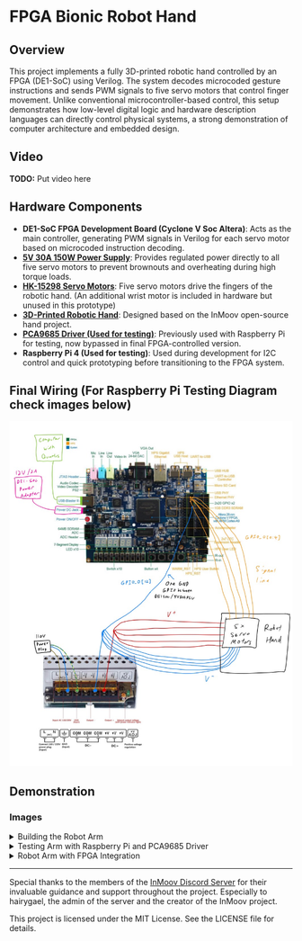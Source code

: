 # FPGA Bionic Robot Hand

## Overview

This project implements a fully 3D-printed robotic hand controlled by an FPGA (DE1-SoC) using Verilog. The system decodes microcoded gesture instructions and sends PWM signals to five servo motors that control finger movement. Unlike conventional microcontroller-based control, this setup demonstrates how low-level digital logic and hardware description languages can directly control physical systems, a strong demonstration of computer architecture and embedded design.

## Video

**TODO:** Put video here

## Hardware Components

- **DE1-SoC FPGA Development Board (Cyclone V Soc Altera)**: Acts as the main controller, generating PWM signals in Verilog for each servo motor based on microcoded instruction decoding.
- **[5V 30A 150W Power Supply](https://www.amazon.ca/gp/product/B07Q2VPPL1/ref=ox_sc_act_title_1?smid=A30R8HAL0CY1G4)**: Provides regulated power directly to all five servo motors to prevent brownouts and overheating during high torque loads.
- **[HK-15298 Servo Motors](https://hobbyking.com/en_us/hobbykingtm-hk15298-high-voltage-coreless-digital-servo-mg-bb-15kg-0-11sec-66g.html)**: Five servo motors drive the fingers of the robotic hand. (An additional wrist motor is included in hardware but unused in this prototype)
- **[3D-Printed Robotic Hand](https://inmoov.fr/hand-i2/)**: Designed based on the InMoov open-source hand project.
- **[PCA9685 Driver (Used for testing)](https://www.amazon.ca/Newhail-PCA9685-Channel-Arduino-Raspberry/dp/B08YD8PDLS?crid=1EMZCJTIOY1GQ)**: Previously used with Raspberry Pi for testing, now bypassed in final FPGA-controlled version.
- **Raspberry Pi 4 (Used for testing)**: Used during development for I2C control and quick prototyping before transitioning to the FPGA system.

## Final Wiring (For Raspberry Pi Testing Diagram check images below)

![FPGA Diagram](images/FPGA_integration/FPGA_diagram.jpg)

## Demonstration

### Images

<details>
  <summary>Building the Robot Arm</summary>
  <p>
    <img src="images/building_arm/image1.jpg" alt="3D Printed Parts" width="300" style="margin:5px;">
    <img src="images/building_arm/image2.jpg" alt="Assembling in process" width="300" style="margin:5px;">
    <img src="images/building_arm/image3.jpg" alt="Soldering for sensor on fingertip" width="300" style="margin:5px;">
    <img src="images/building_arm/image4.jpg" alt="Final Product" width="300" style="margin:5px;">
    <img src="images/building_arm/image5.jpg" alt="3D-printed FingerTips" width="300" style="margin:5px;">
    <img src="images/building_arm/image6.jpg" alt="Finger Prototype with string wiring" width="300" style="margin:5px;">
    <img src="images/building_arm/image7.jpg" alt="3D Print Design in InMoov website" width="300" style="margin:5px;">
    <img src="images/building_arm/image8.jpg" alt="Soldering the fingertip for sensor" width="300" style="margin:5px;">
   <img src="images/building_arm/image9.jpg" alt="Inside Robot Arm" width="300" style="margin:5px;">
   <img src="images/building_arm/image10.jpg" alt="Setting up everything" width="300" style="margin:5px;">
   <img src="images/building_arm/image11.jpg" alt="Closeup of fingertip for copper plate" width="300" style="margin:5px;">
   <img src="images/building_arm/image12.jpg" alt="Wiring with PCA9685" width="300" style="margin:5px;">
  </p>
</details>

<details>
  <summary>Testing Arm with Raspberry Pi and PCA9685 Driver</summary>
  <p>
    <img src="images/testing_arm/testing_diagram.jpg" alt="Pi + PCA9685 Integration Diagram" width="300" style="margin:5px;">
    <img src="images/testing_arm/image0.jpg" alt="Testing with Raspberry Pi" width="300" style="margin:5px;">
    <img src="images/testing_arm/image1.jpg" alt="Testing with PCA9685 Driver" width="300" style="margin:5px;">
  </p>
</details>

<details>
  <summary>Robot Arm with FPGA Integration</summary>
  <p>
    <img src="images/FPGA_integration/image0.jpg" alt="Build step 1" width="300" style="margin:5px;">
  </p>
</details>

---

<p style="margin-top:15px;">
  Special thanks to the members of the 
  <a href="https://discord.gg/FKJ6GSEwHr">InMoov Discord Server</a> 
  for their invaluable guidance and support throughout the project. 
  Especially to hairygael, the admin of the server and the creator of the InMoov project.
</p>

<p>
  This project is licensed under the MIT License. See the LICENSE file for details.
</p>
